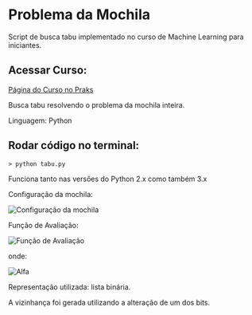 Problema da Mochila
=======================

Script de busca tabu implementado no curso de Machine Learning para iniciantes.

## Acessar Curso:
[Página do Curso no Praks](https://praks.digital/courses/machine-learning)

Busca tabu resolvendo o problema da mochila inteira.

Linguagem: Python

## Rodar código no terminal:
```
> python tabu.py
```

Funciona tanto nas versões do Python 2.x como também 3.x

Configuração da mochila:

![Configuração da mochila](https://raw.github.com/catelli/busca-tabu-exemplo/main/img/configuracao_mochila.jpg)

Função de Avaliação:

![Função de Avaliação](https://raw.github.com/catelli/busca-tabu-exemplo/main/img/funcao_objetivo.jpg)

onde:

![Alfa](https://raw.github.com/catelli/busca-tabu-exemplo/main/img/alfa.jpg)

Representação utilizada: lista binária.

A vizinhança foi gerada utilizando a alteração de um dos bits.
